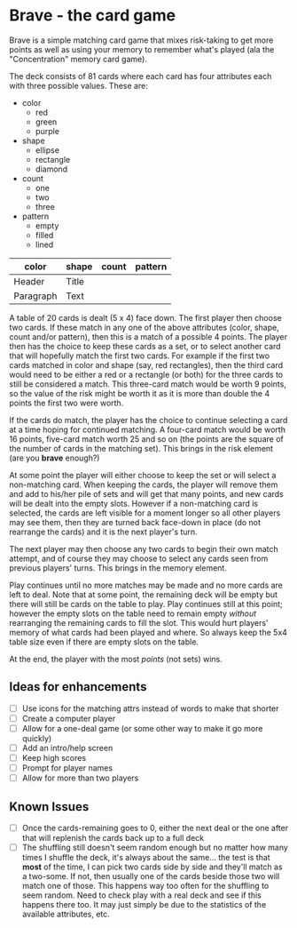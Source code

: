 # Brave - the card game

Brave is a simple matching card game that mixes risk-taking to get more points as well as using your memory to remember what's played (ala the "Concentration" memory card game).

The deck consists of 81 cards where each card has four attributes each with  three possible values. These are:

 - color
     - red
     - green
     - purple
 - shape
	 - ellipse
	 - rectangle
	 - diamond
 - count
	 - one
	 - two
	 - three
 - pattern
	 - empty
	 - filled
	 - lined

| color | shape | count | pattern |
| ----------- | ----------- | ----------- | ----------- |
| Header | Title | 
| Paragraph | Text | 

A table of 20 cards is dealt (5 x 4) face down. The first player then choose two cards. If these match in any one of the above attributes (color, shape, count and/or pattern), then this is a match of a possible 4 points. The player then has the choice to keep these cards as a set, or to select another card that will hopefully match the first two cards. For example if the first two cards matched in color and shape (say, red rectangles), then the third card would need to be either a red or a rectangle (or both) for the three cards to still be considered a match. This three-card match would be worth 9 points, so the value of the risk might be worth it as it is more than double the 4 points the first two were worth.

If the cards do match, the player has the choice to continue selecting a card at a time hoping for continued matching. A four-card match would be worth 16 points, five-card match worth 25 and so on (the points are the square of the number of cards in the matching set). This brings in the risk element (are you **brave** enough?)

At some point the player will either choose to keep the set or will select a non-matching card. When keeping the cards, the player will remove them and add to his/her pile of sets and will get  that many points, and new cards will be dealt into the empty slots. However if a non-matching card is selected, the cards are left visible for a moment longer so all other players may see them, then they are turned back face-down in place (do not rearrange the cards) and it is the next player's turn.

The next player may then choose any two cards to begin their own match attempt, and of course they may choose to select any cards seen from previous players' turns. This brings in the memory element.

Play continues until no more matches may be made and no more cards are left to deal. Note that at some point, the remaining deck will be empty but there will still be cards on the table to play. Play continues still at this point; however the empty slots on the table need to remain empty *without* rearranging the remaining cards to fill the slot. This would hurt players' memory of what cards had been played and where. So always keep the 5x4 table size even if there are empty slots on the table.

At the end, the player with the most *points* (not sets) wins. 
 

## Ideas for enhancements
 - [ ] Use icons for the matching attrs instead of words to make that shorter
 - [ ] Create a computer player
 - [ ] Allow for a one-deal game (or some other way to make it go more quickly)
 - [ ] Add an intro/help screen
 - [ ] Keep high scores
 - [ ] Prompt for player names
 - [ ] Allow for more than two players

## Known Issues
 - [ ] Once the cards-remaining goes to 0, either the next deal or the one after that will replenish the cards back up to a full deck
 - [ ] The shuffling still doesn't seem random enough but no matter how many times I shuffle the deck, it's always about the same... the test is that **most** of the time, I can pick two cards side by side and they'll match as a two-some.  If not, then usually one of the cards beside those two will match one of those. This happens way too often for the shuffling to seem random. Need to check play with a real deck and see if this happens there too. It may just simply be due to the statistics of the available attributes, etc.
<!--stackedit_data:
eyJoaXN0b3J5IjpbLTE3NDIzNjI5NCwtMzE3NDQ4NDM5LC0xOT
MzNzcxNzAxXX0=
-->
